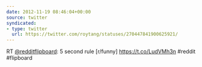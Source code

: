 ```yaml
---
date: 2012-11-19 08:46:04+00:00
source: twitter
syndicated:
- type: twitter
  url: https://twitter.com/roytang/statuses/270447841900625921/
---
```


RT [@redditflipboard](https://twitter.com/redditflipboard/): 5 second rule [r/funny] https://t.co/LudVMh3n #reddit #flipboard